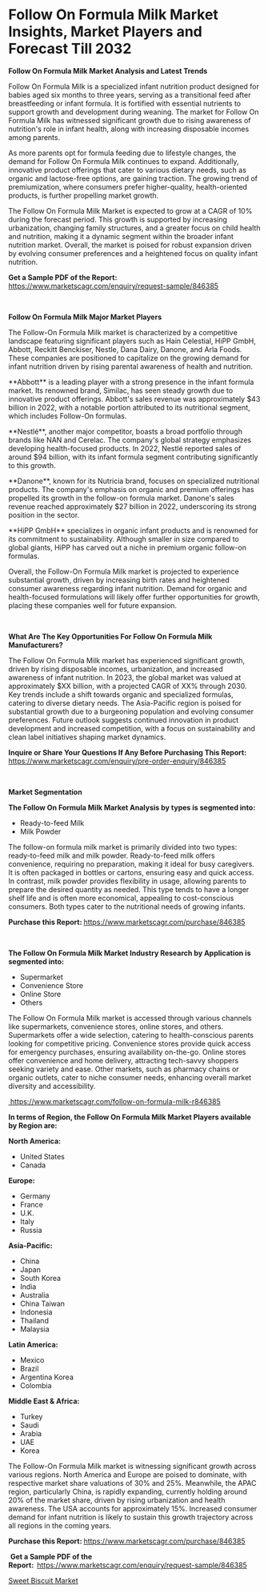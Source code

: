 <p><h1>Follow On Formula Milk Market Insights, Market Players and Forecast Till 2032</h1></p><p><strong>Follow On Formula Milk Market Analysis and Latest Trends</strong></p>
<p><p>Follow On Formula Milk is a specialized infant nutrition product designed for babies aged six months to three years, serving as a transitional feed after breastfeeding or infant formula. It is fortified with essential nutrients to support growth and development during weaning. The market for Follow On Formula Milk has witnessed significant growth due to rising awareness of nutrition's role in infant health, along with increasing disposable incomes among parents. </p><p>As more parents opt for formula feeding due to lifestyle changes, the demand for Follow On Formula Milk continues to expand. Additionally, innovative product offerings that cater to various dietary needs, such as organic and lactose-free options, are gaining traction. The growing trend of premiumization, where consumers prefer higher-quality, health-oriented products, is further propelling market growth. </p><p>The Follow On Formula Milk Market is expected to grow at a CAGR of 10% during the forecast period. This growth is supported by increasing urbanization, changing family structures, and a greater focus on child health and nutrition, making it a dynamic segment within the broader infant nutrition market. Overall, the market is poised for robust expansion driven by evolving consumer preferences and a heightened focus on quality infant nutrition.</p></p>
<p><strong>Get a Sample PDF of the Report:&nbsp;</strong> <a href="https://www.marketscagr.com/enquiry/request-sample/846385?utm_campaign=2339&utm_medium=2&utm_source=Github&utm_content=ia&utm_term=14022025&utm_id=follow-on-formula-milk">https://www.marketscagr.com/enquiry/request-sample/846385</a></p>
<p>&nbsp;</p>
<p><strong>Follow On Formula Milk Major Market Players</strong></p>
<p><p>The Follow-On Formula Milk market is characterized by a competitive landscape featuring significant players such as Hain Celestial, HiPP GmbH, Abbott, Reckitt Benckiser, Nestle, Dana Dairy, Danone, and Arla Foods. These companies are positioned to capitalize on the growing demand for infant nutrition driven by rising parental awareness of health and nutrition.</p><p>**Abbott** is a leading player with a strong presence in the infant formula market. Its renowned brand, Similac, has seen steady growth due to innovative product offerings. Abbott's sales revenue was approximately $43 billion in 2022, with a notable portion attributed to its nutritional segment, which includes Follow-On formulas.</p><p>**Nestlé**, another major competitor, boasts a broad portfolio through brands like NAN and Cerelac. The company's global strategy emphasizes developing health-focused products. In 2022, Nestlé reported sales of around $94 billion, with its infant formula segment contributing significantly to this growth.</p><p>**Danone**, known for its Nutricia brand, focuses on specialized nutritional products. The company's emphasis on organic and premium offerings has propelled its growth in the follow-on formula market. Danone's sales revenue reached approximately $27 billion in 2022, underscoring its strong position in the sector.</p><p>**HiPP GmbH** specializes in organic infant products and is renowned for its commitment to sustainability. Although smaller in size compared to global giants, HiPP has carved out a niche in premium organic follow-on formulas. </p><p>Overall, the Follow-On Formula Milk market is projected to experience substantial growth, driven by increasing birth rates and heightened consumer awareness regarding infant nutrition. Demand for organic and health-focused formulations will likely offer further opportunities for growth, placing these companies well for future expansion.</p></p>
<p>&nbsp;</p>
<p><strong>What Are The Key Opportunities For Follow On Formula Milk Manufacturers?</strong></p>
<p><p>The Follow On Formula Milk market has experienced significant growth, driven by rising disposable incomes, urbanization, and increased awareness of infant nutrition. In 2023, the global market was valued at approximately $XX billion, with a projected CAGR of XX% through 2030. Key trends include a shift towards organic and specialized formulas, catering to diverse dietary needs. The Asia-Pacific region is poised for substantial growth due to a burgeoning population and evolving consumer preferences. Future outlook suggests continued innovation in product development and increased competition, with a focus on sustainability and clean label initiatives shaping market dynamics.</p></p>
<p><strong>Inquire or Share Your Questions If Any Before Purchasing This Report:</strong> <a href="https://www.marketscagr.com/enquiry/pre-order-enquiry/846385?utm_campaign=2339&utm_medium=2&utm_source=Github&utm_content=ia&utm_term=14022025&utm_id=follow-on-formula-milk">https://www.marketscagr.com/enquiry/pre-order-enquiry/846385</a></p>
<p>&nbsp;</p>
<p><strong>Market Segmentation</strong></p>
<p><strong>The Follow On Formula Milk Market Analysis by types is segmented into:</strong></p>
<p><ul><li>Ready-to-feed Milk</li><li>Milk Powder</li></ul></p>
<p><p>The follow-on formula milk market is primarily divided into two types: ready-to-feed milk and milk powder. Ready-to-feed milk offers convenience, requiring no preparation, making it ideal for busy caregivers. It is often packaged in bottles or cartons, ensuring easy and quick access. In contrast, milk powder provides flexibility in usage, allowing parents to prepare the desired quantity as needed. This type tends to have a longer shelf life and is often more economical, appealing to cost-conscious consumers. Both types cater to the nutritional needs of growing infants.</p></p>
<p><strong>Purchase this Report:&nbsp;</strong><a href="https://www.marketscagr.com/purchase/846385?utm_campaign=2339&utm_medium=2&utm_source=Github&utm_content=ia&utm_term=14022025&utm_id=follow-on-formula-milk">https://www.marketscagr.com/purchase/846385</a></p>
<p>&nbsp;</p>
<p><strong>The Follow On Formula Milk Market Industry Research by Application is segmented into:</strong></p>
<p><ul><li>Supermarket</li><li>Convenience Store</li><li>Online Store</li><li>Others</li></ul></p>
<p><p>The Follow On Formula Milk market is accessed through various channels like supermarkets, convenience stores, online stores, and others. Supermarkets offer a wide selection, catering to health-conscious parents looking for competitive pricing. Convenience stores provide quick access for emergency purchases, ensuring availability on-the-go. Online stores offer convenience and home delivery, attracting tech-savvy shoppers seeking variety and ease. Other markets, such as pharmacy chains or organic outlets, cater to niche consumer needs, enhancing overall market diversity and accessibility.</p></p>
<p><a href="https://www.marketscagr.com/follow-on-formula-milk-r846385?utm_campaign=2339&utm_medium=2&utm_source=Github&utm_content=ia&utm_term=14022025&utm_id=follow-on-formula-milk">&nbsp;https://www.marketscagr.com/follow-on-formula-milk-r846385</a></p>
<p><strong>In terms of Region, the Follow On Formula Milk Market Players available by Region are:</strong></p>
<p>
    <p> <strong> North America: </strong>
        <ul>
            <li>United States</li>
            <li>Canada</li>
        </ul>
        </p> 
    <p> <strong> Europe: </strong>
        <ul>
            <li>Germany</li>
            <li>France</li>
            <li>U.K.</li>
            <li>Italy</li>
            <li>Russia</li>
        </ul>
        </p> 
    <p> <strong> Asia-Pacific: </strong>
        <ul>
            <li>China</li>
            <li>Japan</li>
            <li>South Korea</li>
            <li>India</li>
            <li>Australia</li>
            <li>China Taiwan</li>
            <li>Indonesia</li>
            <li>Thailand</li>
            <li>Malaysia</li>
        </ul>
        </p> 
    <p> <strong> Latin America: </strong>
        <ul>
            <li>Mexico</li>
            <li>Brazil</li>
            <li>Argentina Korea</li>
            <li>Colombia</li>
        </ul>
        </p> 
    <p> <strong> Middle East & Africa: </strong>
        <ul>
            <li>Turkey</li>
            <li>Saudi</li>
            <li>Arabia</li>
            <li>UAE</li>
            <li>Korea</li>
        </ul>
    </p>
    </p>
<p><p>The Follow-On Formula Milk market is witnessing significant growth across various regions. North America and Europe are poised to dominate, with respective market share valuations of 30% and 25%. Meanwhile, the APAC region, particularly China, is rapidly expanding, currently holding around 20% of the market share, driven by rising urbanization and health awareness. The USA accounts for approximately 15%. Increased consumer demand for infant nutrition is likely to sustain this growth trajectory across all regions in the coming years.</p></p>
<p><strong>Purchase this Report: </strong><a href="https://www.marketscagr.com/purchase/846385?utm_campaign=2339&utm_medium=2&utm_source=Github&utm_content=ia&utm_term=14022025&utm_id=follow-on-formula-milk">https://www.marketscagr.com/purchase/846385</a></p>
<p>&nbsp;<strong>Get a Sample PDF of the Report:&nbsp;&nbsp;</strong><a href="https://www.marketscagr.com/enquiry/request-sample/846385?utm_campaign=2339&utm_medium=2&utm_source=Github&utm_content=ia&utm_term=14022025&utm_id=follow-on-formula-milk">https://www.marketscagr.com/enquiry/request-sample/846385</a></p>
<p><strong></strong></p>
<p><p><a href="https://github.com/bensemilia864/Market-Research-Report-List-1/blob/main/sweet-biscuit-market.md?utm_campaign=2339&utm_medium=2&utm_source=Github&utm_content=ia&utm_term=14022025&utm_id=follow-on-formula-milk">Sweet Biscuit Market</a></p></p>